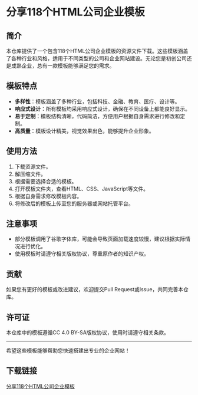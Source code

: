 # 分享118个HTML公司企业模板

## 简介

本仓库提供了一个包含118个HTML公司企业模板的资源文件下载。这些模板涵盖了各种行业和风格，适用于不同类型的公司和企业网站建设。无论您是初创公司还是成熟企业，总有一款模板能够满足您的需求。

## 模板特点

- **多样性**：模板涵盖了多种行业，包括科技、金融、教育、医疗、设计等。
- **响应式设计**：所有模板均采用响应式设计，确保在不同设备上都能良好显示。
- **易于定制**：模板结构清晰，代码简洁，方便用户根据自身需求进行修改和定制。
- **高质量**：模板设计精美，视觉效果出色，能够提升企业形象。

## 使用方法

1. 下载资源文件。
2. 解压缩文件。
3. 根据需要选择合适的模板。
4. 打开模板文件夹，查看HTML、CSS、JavaScript等文件。
5. 根据自身需求修改模板内容。
6. 将修改后的模板上传至您的服务器或网站托管平台。

## 注意事项

- 部分模板调用了谷歌字体库，可能会导致页面加载速度较慢，建议根据实际情况进行优化。
- 使用模板时请遵守相关版权协议，尊重原作者的知识产权。

## 贡献

如果您有更好的模板或改进建议，欢迎提交Pull Request或Issue，共同完善本仓库。

## 许可证

本仓库中的模板遵循CC 4.0 BY-SA版权协议，使用时请遵守相关条款。

---

希望这些模板能够帮助您快速搭建出专业的企业网站！

## 下载链接

[分享118个HTML公司企业模板](https://pan.quark.cn/s/a63f130ca694)